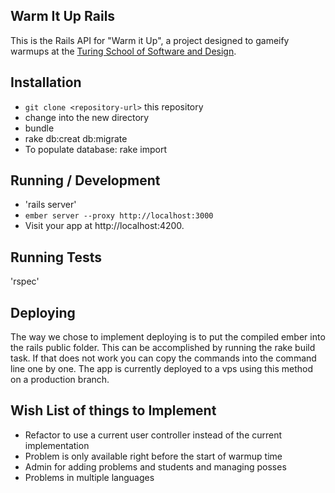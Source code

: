 ## Warm It Up Rails

This is the Rails API for "Warm it Up", a project designed to gameify warmups at the [Turing School of Software and Design](http://turing.io).

## Installation

* `git clone <repository-url>` this repository
* change into the new directory
* bundle
* rake db:creat db:migrate
* To populate database: rake import

## Running / Development

* 'rails server'
* `ember server --proxy http://localhost:3000`
* Visit your app at http://localhost:4200.

## Running Tests

'rspec'

## Deploying

The way we chose to implement deploying is to put the compiled ember into the rails public folder.
This can be accomplished by running the rake build task. If that does not work you can copy the commands into the command line one by one. The app is currently deployed to a vps using this method on a production branch.


## Wish List of things to Implement

* Refactor to use a current user controller instead of the current implementation
* Problem is only available right before the start of warmup time
* Admin for adding problems and students and managing posses
* Problems in multiple languages
